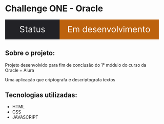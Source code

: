 <h1>Challenge ONE - Oracle</h1>
<p align="center">
  <img src="https://raw.githubusercontent.com/Rafalesson/desafio-oracle-001/a4a21fef1b010de7d4809d23540434a0af020a03/img/desenvolvendo.svg" />
</p>

<h2>Sobre o projeto:</h2>
<p>
  Projeto desenvolvido para fim de conclusão do 1° módulo do curso da Oracle + Alura
  
  Uma aplicação que criptografa e descriptografa textos
</p>

<h2>
  Tecnologias utilizadas:
</h2>
<ul>
  <li>HTML</li>
  <li>CSS</li>
  <li>JAVASCRIPT</li>
</ul>
